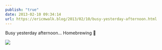 ```yaml
---
publish: "true"
date: 2013-02-10 09:34:14
url: https://ericmwalk.blog/2013/02/10/busy-yesterday-afternoon.html
---
```


Busy yesterday afternoon... Homebrewing 🍺

![](https://ericmwalk.blog/uploads/2022/0b37e76250.jpg)